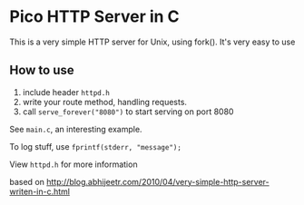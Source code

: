 # Pico HTTP Server in C 

This is a very simple HTTP server for Unix, using fork(). It's very easy to use

## How to use

1. include header `httpd.h`
2. write your route method, handling requests.
3. call `serve_forever("8080")` to start serving on port 8080

See `main.c`, an interesting example.

To log stuff, use `fprintf(stderr, "message");`

View `httpd.h` for more information

based on <http://blog.abhijeetr.com/2010/04/very-simple-http-server-writen-in-c.html>
